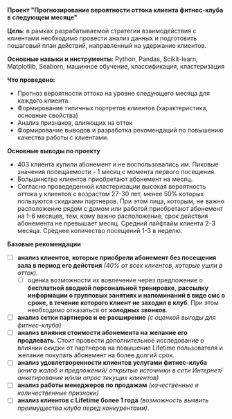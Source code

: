 **Проект "Прогнозирование вероятности оттока клиента фитнес-клуба в следующем месяце"**

**Цель**: в рамках разрабатываемой стратегии взаимодействия с клиентами необходимо провести анализ данных и подготовить пошаговый план действий, направленный на удержание клиентов.

**Основные навыки и инструменты**: Python, Pandas, Scikit-learn, Matplotlib, Seaborn, машинное обучение, классификация, кластеризация

**Что проведено:**
- Прогноз вероятности оттока на уровне следующего месяца для каждого клиента.
- Формирование типичных портретов клиентов (характеристика, основные свойства)
- Анализ признаков, влияющих на отток
- Формирование выводов и разработка рекомендаций по повышению качества работы с клиентами.


**Основные выводы по проекту**
- 403 клиента купили абонемент и не воспользовались им. Пиковые значения посещаемости - 1 месяц с момента первого посещения.
- Большинство клиентов приобретают абонемент на месяц.
- Согласно проведеденной кластеризации высокая вероятность оттока у клиентов с возрастом 27-30 лет, менее 50% которых пользуются скидками партнеров. При этом лица, которым, не важно расположение рядом с домом или работой приобретают абонемент на 1-6 месяцев, тем, кому важно расположение, срок действия абонемента не превышает месяц. Средний лайфтайм клиента 2-3 месяца. Среднее количество посещений 1-3 в неделю. 
 
**Базовые рекомендации**
- [ ] **анализ клиентов, которые приобрели абонемент без посещения зала в период его действия** *(40% от всех клиентов, которые ушли в отток)*.
   - [ ] оценка возможности их вовлечение через предложение о **бесплатной вводной персональной тренировке**, **рассылку информации о групповых занятиях и напоминаний в виде смс о сроке, в течение которого клиент не заходил в клуб**. При этом необходимо отказаться от **холодных звонков**. 
- [ ] **анализ сетки партнеров и ее расширение** *(с оценкой выгоды для фитнес-клуба)*   
- [ ] **анализ влияния стоимости абонемента на желание его продлевать**. Стоит провести дополнительное исследование о влиянии скидки от партнеров на повышение Lifetime пользователя и желание покупать абонемент на более долгий срок.
- [ ] **анализ удовлетворенности клиентов услугами фитнес-клуба** *(книга жалоб и предложений/ открытые источники в сети Интернет/ анкетирование и/или опрос текущих клиентов)*
- [ ] **анализ работы менеджеров по продажам** *(качественные и количественные признаки)*
- [ ] **анализ клиентов с Lifetime более 1 года** *(возможность выявить преимущества клуба перед конкурентами)*. 
